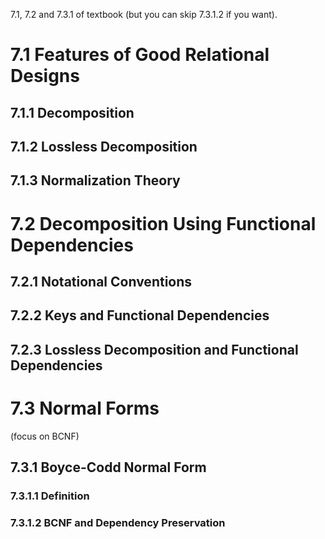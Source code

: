 7.1, 7.2 and 7.3.1 of textbook (but you can skip 7.3.1.2 if you want).
# 7.1 Features of Good Relational Designs
## 7.1.1 Decomposition
## 7.1.2 Lossless Decomposition
## 7.1.3 Normalization Theory
# 7.2 Decomposition Using Functional Dependencies
## 7.2.1 Notational Conventions
## 7.2.2 Keys and Functional Dependencies
## 7.2.3 Lossless Decomposition and Functional Dependencies
# 7.3 Normal Forms
(focus on BCNF)
## 7.3.1 Boyce-Codd Normal Form
### 7.3.1.1 Definition
### 7.3.1.2 BCNF and Dependency Preservation

